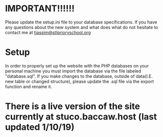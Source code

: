 # IMPORTANT!!!!!!

Please update the setup.ini file to your database specifications. If you have any questions about the new system and what does what do not hesitate to contact me at tjassim@stlprioryschool.org

# Setup

In order to properly set up the website with the PHP databases on your personal machine you must import the database via the file labeled "database.sql". If you make changes to the database, outside of data(I.E. new table or changed structure), please update the .sql file via the export function and rename it.

# There is a live version of the site currently at stuco.baccaw.host (last updated 1/10/19)
